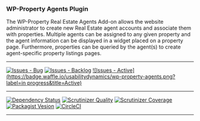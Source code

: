 ### WP-Property Agents Plugin

The WP-Property Real Estate Agents Add-on allows the website administrator to create new Real Estate agent accounts and associate them with properties. Multiple agents can be assigned to any given property and the agent information can be displayed in a widget placed on a property page. Furthermore, properties can be queried by the agent(s) to create agent-specific property listings pages.

***
[![Issues - Bug](https://badge.waffle.io/usabilitydynamics/wp-property-agents.png?label=bug&title=Bugs)](http://waffle.io/usabilitydynamics/wp-property-agents)
[![Issues - Backlog](https://badge.waffle.io/usabilitydynamics/wp-property-agents.png?label=backlog&title=Backlog)](http://waffle.io/usabilitydynamics/wp-property-agents/)
[![Issues - Active](https://badge.waffle.io/usabilitydynamics/wp-property-agents.png?label=in progress&title=Active)](http://waffle.io/usabilitydynamics/wp-property-agents/)
***
[![Dependency Status](https://gemnasium.com/usabilitydynamics/wp-property-agents.svg)](https://gemnasium.com/usabilitydynamics/wp-property-agents)
[![Scrutinizer Quality](http://img.shields.io/scrutinizer/g/usabilitydynamics/wp-property-agents.svg)](https://scrutinizer-ci.com/g/usabilitydynamics/wp-property-agents)
[![Scrutinizer Coverage](http://img.shields.io/scrutinizer/coverage/g/usabilitydynamics/wp-property-agents.svg)](https://scrutinizer-ci.com/g/usabilitydynamics/wp-property-agents)
[![Packagist Vesion](http://img.shields.io/packagist/v/usabilitydynamics/wp-property-agents.svg)](https://packagist.org/packages/usabilitydynamics/wp-property-agents)
[![CircleCI](https://circleci.com/gh/usabilitydynamics/wp-property-agents.png)](https://circleci.com/gh/usabilitydynamics/wp-property-agents)
***